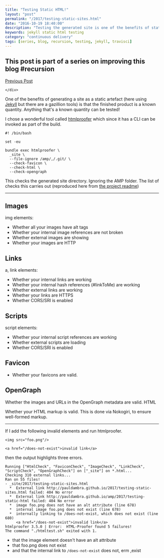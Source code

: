 ```yaml
--- 
title: "Testing Static HTML!" 
layout: "post" 
permalink: "/2017/testing-static-sites.html" 
date: "2016-10-19 18:40:00"
description: "Testing the generated site is one of the benefits of static HTML generators"
keywords: jekyll static html testing
category: "continuous delivery"
tags: [series, blog, recursion, testing, jekyll, travisci]
---
```


<aside class="series">
  <h1>
    This post is part of a series on improving this blog #recursion
  </h1>
  <div class="links">
    <div class="previous">
      <a href="/structured-data-with-jekyll.html">Previous Post</a>
    </div>
    <div class="next">
      
    </div>
  </div>
</aside>

One of the benefits of generating a site as a static artefact (here using [Jekyll](https://jekyllrb.com/) but there are a gazillion tools) is that the finished product is a known quantity. Anything that's a known quantity can be tested!

<!--more-->

I chose a wonderful tool called [htmlproofer](https://github.com/gjtorikian/html-proofer) which since it has a CLI can be invoked as part of the build.

```
#! /bin/bash

set -eu

bundle exec htmlproofer \
  _site \
  --file-ignore /amp/,/.git/ \
  --check-favicon \
  --check-html \
  --check-opengraph
```

This checks the generated site directory. Ignoring the AMP folder. The list of checks this carries out (reproduced here from [the project readme](https://github.com/gjtorikian/html-proofer/blob/c95d21dd5221243c7a7cfb1218fd6fd853381765/README.md))

------

## Images

img elements:

 * Whether all your images have alt tags
 * Whether your internal image references are not broken
 * Whether external images are showing
 * Whether your images are HTTP

## Links

a, link elements:

 * Whether your internal links are working
 * Whether your internal hash references (#linkToMe) are working
 * Whether external links are working
 * Whether your links are HTTPS
 * Whether CORS/SRI is enabled

## Scripts

script elements:

 * Whether your internal script references are working
 * Whether external scripts are loading
 * Whether CORS/SRI is enabled

## Favicon

 * Whether your favicons are valid.

## OpenGraph

Whether the images and URLs in the OpenGraph metadata are valid.
HTML

Whether your HTML markup is valid. This is done via Nokogiri, to ensure well-formed markup.

------

If I add the following invalid elements and run htmlproofer.

```
<img src="foo.png"/>

<a href="/does-not-exist">invalid link</a>
```

then the output highlights three errors.

```
Running ["HtmlCheck", "FaviconCheck", "ImageCheck", "LinkCheck", "ScriptCheck", "OpenGraphCheck"] on ["_site"] on *.html... 
Checking 310 external links...
Ran on 55 files!
- _site/2017/testing-static-sites.html
  *  External link http://pauldambra.github.io/2017/testing-static-sites.html failed: 404 No error
  *  External link http://pauldambra.github.io/amp/2017/testing-static-html failed: 404 No error
  *  image foo.png does not have an alt attribute (line 678)
  *  internal image foo.png does not exist (line 678)
  *  internally linking to /does-not-exist, which does not exist (line 680)
     <a href="/does-not-exist">invalid link</a>
htmlproofer 3.5.0 | Error:  HTML-Proofer found 5 failures!
The command "./htmltest.sh" exited with 1.
```

 * that the image element doesn't have an alt attribute
 * that foo.png does not exist
 * and that the internal link to `/does-not-exist` does not, erm ,exist

 